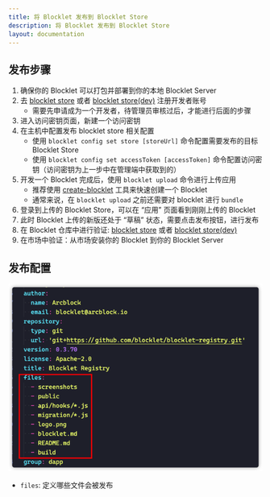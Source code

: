 ```yaml
---
title: 将 Blocklet 发布到 Blocklet Store
description: 将 Blocklet 发布到 Blocklet Store
layout: documentation
---
```


## 发布步骤

1. 确保你的 Blocklet 可以打包并部署到你的本地 Blocklet Server
2. 去 [blocklet store](https://store.blocklet.dev/) 或者 [blocklet store(dev)](https://dev.store.blocklet.dev/) 注册开发者账号
   - 需要先申请成为一个开发者，待管理员审核过后，才能进行后面的步骤
3. 进入访问密钥页面，新建一个访问密钥
4. 在主机中配置发布 blocklet store 相关配置
   - 使用 `blocklet config set store [storeUrl]` 命令配置需要发布的目标 Blocklet Store
   - 使用 `blocklet config set accessToken [accessToken]` 命令配置访问密钥（访问密钥为上一步中在管理端中获取到的）
5. 开发一个 Blocklet 完成后，使用 `blocklet upload` 命令进行上传应用
   - 推荐使用 [create-blocklet](https://www.npmjs.com/package/create-blocklet) 工具来快速创建一个 Blocklet
   - 通常来说，在 `blocklet upload` 之前还需要对 blocklet 进行 `bundle`
6. 登录到上传的 Blocklet Store，可以在 “应用” 页面看到刚刚上传的 Blocklet
7. 此时 Blocklet 上传的新版还处于 “草稿” 状态，需要点击发布按钮，进行发布
8. 在 Blocklet 仓库中进行验证: [blocklet store](https://store.blocklet.dev/) 或者 [blocklet store(dev)](https://dev.store.blocklet.dev/)
9. 在市场中验证：从市场安装你的 Blocklet 到你的 Blocklet Server

## 发布配置

![](./images/publish-blocklets-1.png)

- `files`: 定义哪些文件会被发布
